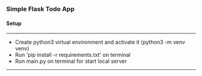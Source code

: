 ### Simple Flask Todo App

#### Setup
<hr>

- Create python3 virtual environment and activate it (python3 -m venv venv)
- Run 'pip install -r requirements.txt' on terminal
- Run main.py on terminal for start local server

<hr>